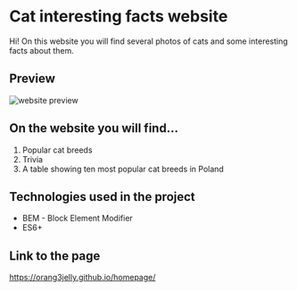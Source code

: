 # Cat interesting facts website

Hi! On this website you will find several photos of cats and some interesting facts about them.

## Preview
![website preview](https://media.giphy.com/media/0JUuE8bFkZz66EUSWN/giphy.gif)
## On the website you will find...
1. Popular cat breeds
2. Trivia
3. A table showing ten most popular cat breeds in Poland

## Technologies used in the project
- BEM - Block Element Modifier
- ES6+
## Link to the page
https://orang3jelly.github.io/homepage/
